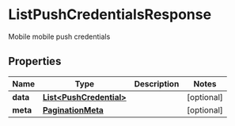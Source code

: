 

# ListPushCredentialsResponse

Mobile mobile push credentials

## Properties

| Name | Type | Description | Notes |
|------------ | ------------- | ------------- | -------------|
|**data** | [**List&lt;PushCredential&gt;**](PushCredential.md) |  |  [optional] |
|**meta** | [**PaginationMeta**](PaginationMeta.md) |  |  [optional] |



